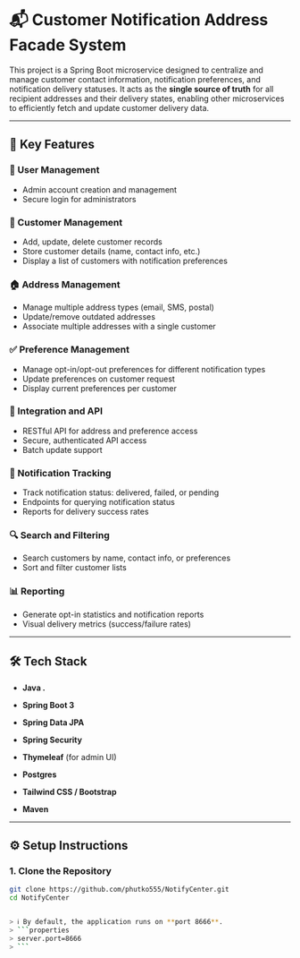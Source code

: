 # 📬 Customer Notification Address Facade System

This project is a Spring Boot microservice designed to centralize and manage customer contact information, notification preferences, and notification delivery statuses. It acts as the **single source of truth** for all recipient addresses and their delivery states, enabling other microservices to efficiently fetch and update customer delivery data.

---

## 🚀 Key Features

### 👤 User Management
- Admin account creation and management
- Secure login for administrators

### 👥 Customer Management
- Add, update, delete customer records
- Store customer details (name, contact info, etc.)
- Display a list of customers with notification preferences

### 🏠 Address Management
- Manage multiple address types (email, SMS, postal)
- Update/remove outdated addresses
- Associate multiple addresses with a single customer

### ✅ Preference Management
- Manage opt-in/opt-out preferences for different notification types
- Update preferences on customer request
- Display current preferences per customer

### 🔌 Integration and API
- RESTful API for address and preference access
- Secure, authenticated API access
- Batch update support

### 📡 Notification Tracking
- Track notification status: delivered, failed, or pending
- Endpoints for querying notification status
- Reports for delivery success rates

### 🔍 Search and Filtering
- Search customers by name, contact info, or preferences
- Sort and filter customer lists

### 📊 Reporting
- Generate opt-in statistics and notification reports
- Visual delivery metrics (success/failure rates)

---

## 🛠️ Tech Stack

- **Java .**
- **Spring Boot 3**
- **Spring Data JPA**
- **Spring Security**
- **Thymeleaf** (for admin UI)
- **Postgres** 
- **Tailwind CSS / Bootstrap**

- **Maven**

---

## ⚙️ Setup Instructions

### 1. Clone the Repository

```bash
git clone https://github.com/phutko555/NotifyCenter.git
cd NotifyCenter


> ℹ️ By default, the application runs on **port 8666**. 
> ```properties
> server.port=8666
> ```
